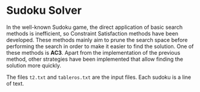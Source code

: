# Sudoku Solver

In the well-known Sudoku game, the direct application of basic search methods is inefficient, so Constraint Satisfaction methods have been developed. These methods mainly aim to prune the search space before performing the search in order to make it easier to find the solution. One of these methods is **AC3**. Apart from the implementation of the previous method, other strategies have been implemented that allow finding the solution more quickly.

The files ```t2.txt``` and ```tableros.txt``` are the input files. Each sudoku is a line of text.
